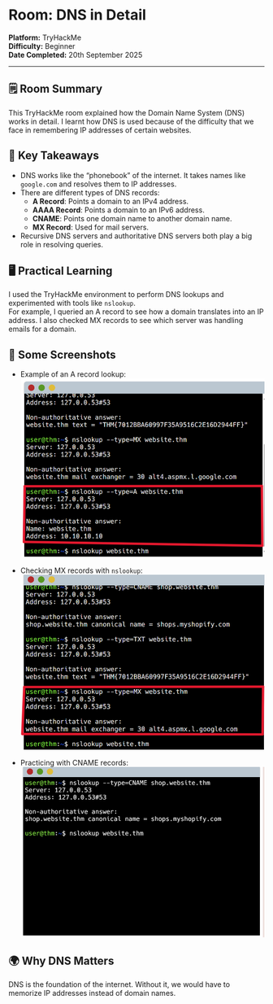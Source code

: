 # Room: DNS in Detail
**Platform:** TryHackMe  
**Difficulty:** Beginner  
**Date Completed:** 20th September 2025  

---

## 🗒️ Room Summary
This TryHackMe room explained how the Domain Name System (DNS) works in detail. I learnt how DNS is used because of the difficulty that we face in remembering IP addresses of certain websites.
## 🔑 Key Takeaways
- DNS works like the “phonebook” of the internet. It takes names like `google.com` and resolves them to IP addresses.  
- There are different types of DNS records:
  - **A Record**: Points a domain to an IPv4 address.  
  - **AAAA Record**: Points a domain to an IPv6 address.  
  - **CNAME**: Points one domain name to another domain name.  
  - **MX Record**: Used for mail servers.  
- Recursive DNS servers and authoritative DNS servers both play a big role in resolving queries.  

## 🖥️ Practical Learning
I used the TryHackMe environment to perform DNS lookups and experimented with tools like `nslookup`.   
For example, I queried an A record to see how a domain translates into an IP address. I also checked MX records to see which server was handling emails for a domain.  

## 📸 Some Screenshots
- Example of an A record lookup:  
![A-Record](/images/dns1.png)  

- Checking MX records with `nslookup`:  
![MX-Record](/images/dns2.png)  

- Practicing with CNAME records:  
![CNAME-Record](/images/dns3.png)  

## 🌍 Why DNS Matters
DNS is the foundation of the internet. Without it, we would have to memorize IP addresses instead of domain names.
